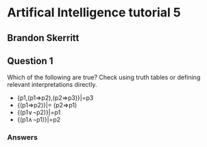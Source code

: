 # Artifical Intelligence tutorial 5
## Brandon Skerritt

## Question 1
Which of the following are true?  Check using truth tables or defining relevant interpretations directly.
* {p1,(p1⇒p2),(p2⇒p3)}|=p3
* {(p1⇒p2)}|= (p2⇒p1)
* {(p1∨¬p2)}|=p1
* {(p1∧¬p1)}|=p2

### Answers